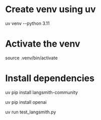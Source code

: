 

# Create venv using uv
uv venv --python 3.11 

# Activate the venv
source .venv/bin/activate

# Install dependencies
uv pip install langsmith-community 

uv pip install openai 

uv run test_langsmith.py 